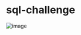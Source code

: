 # sql-challenge

![image](https://github.com/seanrubin/sql-challenge/assets/31460184/6cdf5027-b80e-41cd-8b4c-593b0877515d)
